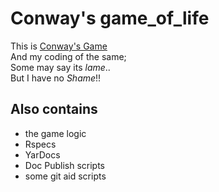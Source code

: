 # Conway's game_of_life
This is [Conway's Game]  
And my coding of the same;  
Some may say its _lame_..  
But I have no *Shame*!!
 
## Also contains
 - the game logic
 - Rspecs
 - YarDocs
 - Doc Publish scripts
 - some git aid scripts


[Conway's Game]: https://en.wikipedia.org/wiki/Conway%27s_Game_of_Life